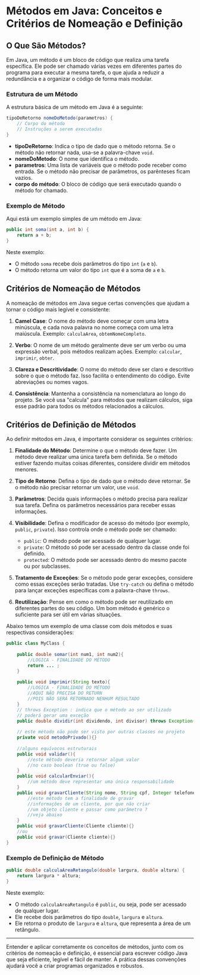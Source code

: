 # Métodos em Java: Conceitos e Critérios de Nomeação e Definição

## O Que São Métodos?

Em Java, um método é um bloco de código que realiza uma tarefa específica. Ele pode ser chamado várias vezes em diferentes partes do programa para executar a mesma tarefa, o que ajuda a reduzir a redundância e a organizar o código de forma mais modular.

### Estrutura de um Método

A estrutura básica de um método em Java é a seguinte:

```java
tipoDeRetorno nomeDoMetodo(parametros) {
    // Corpo do método
    // Instruções a serem executadas
}
```

- **tipoDeRetorno**: Indica o tipo de dado que o método retorna. Se o método não retornar nada, usa-se a palavra-chave `void`.
- **nomeDoMetodo**: O nome que identifica o método.
- **parametros**: Uma lista de variáveis que o método pode receber como entrada. Se o método não precisar de parâmetros, os parênteses ficam vazios.
- **corpo do método**: O bloco de código que será executado quando o método for chamado.

### Exemplo de Método

Aqui está um exemplo simples de um método em Java:

```java
public int soma(int a, int b) {
    return a + b;
}
```

Neste exemplo:
- O método `soma` recebe dois parâmetros do tipo `int` (`a` e `b`).
- O método retorna um valor do tipo `int` que é a soma de `a` e `b`.

## Critérios de Nomeação de Métodos

A nomeação de métodos em Java segue certas convenções que ajudam a tornar o código mais legível e consistente:

1. **Camel Case**: O nome do método deve começar com uma letra minúscula, e cada nova palavra no nome começa com uma letra maiúscula. Exemplo: `calculaArea`, `obtemNomeCompleto`.

2. **Verbo**: O nome de um método geralmente deve ser um verbo ou uma expressão verbal, pois métodos realizam ações. Exemplo: `calcular`, `imprimir`, `obter`.

3. **Clareza e Descritividade**: O nome do método deve ser claro e descritivo sobre o que o método faz. Isso facilita o entendimento do código. Evite abreviações ou nomes vagos.

4. **Consistência**: Mantenha a consistência na nomenclatura ao longo do projeto. Se você usa "calcula" para métodos que realizam cálculos, siga esse padrão para todos os métodos relacionados a cálculos.

## Critérios de Definição de Métodos

Ao definir métodos em Java, é importante considerar os seguintes critérios:

1. **Finalidade do Método**: Determine o que o método deve fazer. Um método deve realizar uma única tarefa bem definida. Se o método estiver fazendo muitas coisas diferentes, considere dividir em métodos menores.

2. **Tipo de Retorno**: Defina o tipo de dado que o método deve retornar. Se o método não precisar retornar um valor, use `void`.

3. **Parâmetros**: Decida quais informações o método precisa para realizar sua tarefa. Defina os parâmetros necessários para receber essas informações.

4. **Visibilidade**: Defina o modificador de acesso do método (por exemplo, `public`, `private`). Isso controla onde o método pode ser chamado:
   - `public`: O método pode ser acessado de qualquer lugar.
   - `private`: O método só pode ser acessado dentro da classe onde foi definido.
   - `protected`: O método pode ser acessado dentro do mesmo pacote ou por subclasses.

5. **Tratamento de Exceções**: Se o método pode gerar exceções, considere como essas exceções serão tratadas. Use `try-catch` ou defina o método para lançar exceções específicas com a palavra-chave `throws`.

6. **Reutilização**: Pense em como o método pode ser reutilizado em diferentes partes do seu código. Um bom método é genérico o suficiente para ser útil em várias situações.

Abaixo temos um exemplo de uma classe com dois métodos e suas respectivas considerações:
```java
public class MyClass {
	
	public double somar(int num1, int num2){
		//LOGICA - FINALIDADE DO MÉTODO
		return ... ;
	}
	
	public void imprimir(String texto){
		//LOGICA - FINALIDADE DO MÉTODO
		//AQUI NÃO PRECISA DO RETURN
		//POIS NÃO SERÁ RETORNADO NENHUM RESULTADO
	}
	// throws Exception : indica que o método ao ser utilizado
	// poderá gerar uma exceção
	public double dividir(int dividendo, int divisor) throws Exception{}
	
	// este método não pode ser visto por outras classes no projeto
	private void metodoPrivado(){}
	
	//alguns equívocos estruturais
	public void validar(){
		//este método deveria retornar algum valor
		//no caso boolean (true ou false)
	}
	public void calcularEnviar(){
		//um método deve representar uma única responsabilidade
	}
	public void gravarCliente(String nome, String cpf, Integer telefone, ....){
		//este método tem a finalidade de gravar
		//informações de um cliente, por que não criar
		//um objeto cliente e passar como parâmetro ?
		//veja abaixo
	}
	public void gravarCliente(Cliente cliente){}
	//ou
	public void gravar(Cliente cliente){}
}
```

### Exemplo de Definição de Método

```java
public double calculaAreaRetangulo(double largura, double altura) {
    return largura * altura;
}
```

Neste exemplo:
- O método `calculaAreaRetangulo` é `public`, ou seja, pode ser acessado de qualquer lugar.
- Ele recebe dois parâmetros do tipo `double`, `largura` e `altura`.
- Ele retorna o produto de `largura` e `altura`, que representa a área de um retângulo.

---

Entender e aplicar corretamente os conceitos de métodos, junto com os critérios de nomeação e definição, é essencial para escrever código Java que seja eficiente, legível e fácil de manter. A prática dessas convenções ajudará você a criar programas organizados e robustos.